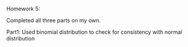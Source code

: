  Homework 5:
 
 Completed all three parts on my own.
 
 Part1:
 Used binomial distribution to check for consistency with normal distribution
 
 

